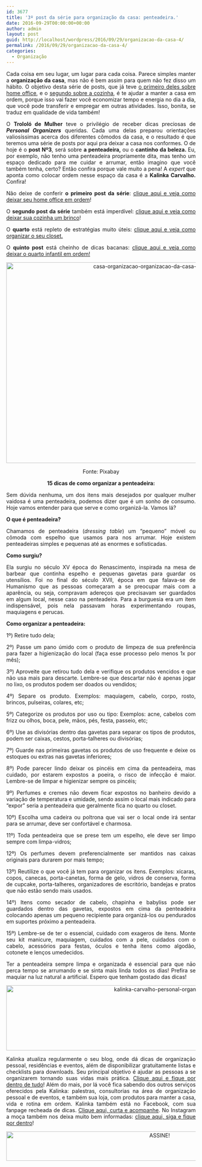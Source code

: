 ```yaml
---
id: 3677
title: '3º post da série para organização da casa: penteadeira.'
date: 2016-09-29T00:00:00+00:00
author: admin
layout: post
guid: http://localhost/wordpress/2016/09/29/organizacao-da-casa-4/
permalink: /2016/09/29/organizacao-da-casa-4/
categories:
  - Organização
---
```

<p align="justify">
  Cada coisa em seu lugar, um lugar para cada coisa. Parece simples manter a <strong>organização da casa</strong>, mas não é bem assim para quem não fez disso um hábito. O objetivo desta série de posts, que já teve <a href="http://www.trololodemulher.com.br/2016/09/22/organizacao-da-casa-2/">o primeiro deles sobre home office</a>, e o <a href="http://www.trololodemulher.com.br/2016/09/27/organizacao-da-casa-3/" target="_blank">segundo sobre a cozinha</a>, é te ajudar a manter a casa em ordem, porque isso vai fazer você economizar tempo e energia no dia a dia, que você pode transferir e empregar em outras atividades. Isso, bonita, se traduz em qualidade de vida também!
</p>

<p align="justify">
  O <strong>Trololó de Mulher</strong> teve o privilégio de receber dicas preciosas de <strong><em>Personal Organizers</em></strong> queridas. Cada uma delas preparou orientações valiosíssimas acerca dos diferentes cômodos da casa, e o resultado é que teremos uma série de posts por aqui pra deixar a casa nos conformes. O de hoje é o <strong>post Nº3</strong>, será sobre <strong>a penteadeira, </strong>ou o <strong>cantinho da beleza. </strong>Eu, por exemplo, não tenho uma penteadeira propriamente dita, mas tenho um espaço dedicado para me cuidar e arrumar, então imagino que você também tenha, certo? Então confira porque vale muito a pena! A <em>expert</em> que aponta como colocar ordem nesse espaço da casa é a <strong>Kalinka Carvalho. </strong>Confira!
</p>

<p align="justify">
  Não deixe de conferir <strong>o primeiro post da série</strong>: <a href="http://www.trololodemulher.com.br/2016/09/22/organizacao-da-casa-2/">clique aqui e veja como deixar seu home office em ordem</a>!
</p>

<p align="justify">
  O <strong>segundo post da série</strong> também está imperdível: <a href="http://www.trololodemulher.com.br/2016/09/27/organizacao-da-casa-3/" target="_blank">clique aqui e veja como deixar sua cozinha um brinco</a>!
</p>

<p align="justify">
  O <strong>quarto</strong> está repleto de estratégias muito úteis: <a href="http://www.trololodemulher.com.br/2016/10/06/organizacao-da-casa-5/" target="_blank">clique aqui e veja como organizar o seu closet.</a>
</p>

<p align="justify">
  O <strong>quinto post</strong> está cheinho de dicas bacanas: <a href="http://www.trololodemulher.com.br/2016/10/18/organizacao-da-casa-6/" target="_blank">clique aqui e veja como deixar o quarto infantil em ordem!</a>
</p>

<p align="center">
  <img class="alignnone size-full wp-image-13022" src="http://www.trololodemulher.com.br/blog/wp-content/uploads/2016/09/CASA-ORGANIZACAO-ORGANIZACAO-DA-CASA-PENTEADEIRA.jpg" alt="casa-organizacao-organizacao-da-casa-penteadeira" width="800" height="533" />
</p>

<p align="center">
  Fonte: Pixabay
</p>

<p align="center">
  <b>15 dicas de como organizar a penteadeira:</b>
</p>

<p align="justify">
  Sem dúvida nenhuma, um dos itens mais desejados por qualquer mulher vaidosa é uma penteadeira, podemos dizer que é um sonho de consumo. Hoje vamos entender para que serve e como organizá-la. Vamos lá?
</p>

<p align="justify">
  <b>O que é penteadeira?</b>
</p>

<p align="justify">
  Chamamos de penteadeira (<i>dressing table</i>) um “pequeno” móvel ou cômoda com espelho que usamos para nos arrumar. Hoje existem penteadeiras simples e pequenas até as enormes e sofisticadas.
</p>

<p align="justify">
  <b>Como surgiu?</b>
</p>

<p align="justify">
  Ela surgiu no século XV época do Renascimento, inspirada na mesa de barbear que continha espelho e pequenas gavetas para guardar os utensílios. Foi no final do século XVII, época em que falava-se de Humanismo que as pessoas começaram a se preocupar mais com a aparência, ou seja, compravam adereços que precisavam ser guardados em algum local, nesse caso na penteadeira. Para a burguesia era um item indispensável, pois nela passavam horas experimentando roupas, maquiagens e perucas.
</p>

<p align="justify">
  <b>Como organizar a penteadeira: </b>
</p>

<p align="justify">
  1º) Retire tudo dela;
</p>

<p align="justify">
  2º) Passe um pano úmido com o produto de limpeza de sua preferência para fazer a higienização do local (faça esse processo pelo menos 1x por mês);
</p>

<p align="justify">
  3º) Aproveite que retirou tudo dela e verifique os produtos vencidos e que não usa mais para descarte. Lembre-se que descartar não é apenas jogar no lixo, os produtos podem ser doados ou vendidos;
</p>

<p align="justify">
  4º) Separe os produto. Exemplos: maquiagem, cabelo, corpo, rosto, brincos, pulseiras, colares, etc;
</p>

<p align="justify">
  5º) Categorize os produtos por uso ou tipo: Exemplos: acne, cabelos com frizz ou olhos, boca, pele, mãos, pés, festa, passeio, etc;
</p>

<p align="justify">
  6º) Use as divisórias dentro das gavetas para separar os tipos de produtos, podem ser caixas, cestos, porta-talheres ou divisórias;
</p>

<p align="justify">
  7º) Guarde nas primeiras gavetas os produtos de uso frequente e deixe os estoques ou extras nas gavetas inferiores;
</p>

<p align="justify">
  8º) Pode parecer lindo deixar os pincéis em cima da penteadeira, mas cuidado, por estarem expostos a poeira, o risco de infecção é maior. Lembre-se de limpar e higienizar sempre os pincéis;
</p>

<p align="justify">
  9º) Perfumes e cremes nāo devem ficar expostos no banheiro devido a variação de temperatura e umidade, sendo assim o local mais indicado para “expor” seria a penteadeira que geralmente fica no quarto ou closet.
</p>

<p align="justify">
  10º) Escolha uma cadeira ou poltrona que vai ser o local onde irá sentar para se arrumar, deve ser confortável e charmosa.
</p>

<p align="justify">
  11º) Toda penteadeira que se prese tem um espelho, ele deve ser limpo sempre com limpa-vidros;
</p>

<p align="justify">
  12º) Os perfumes devem preferencialmente ser mantidos nas caixas originais para durarem por mais tempo;
</p>

<p align="justify">
  13º) Reutilize o que você já tem para organizar os itens. Exemplos: xícaras, copos, canecas, porta-canetas, forma de gelo, vidros de conserva, forma de cupcake, porta-talheres, organizadores de escritório, bandejas e pratos que nāo estão sendo mais usados.
</p>

<p align="justify">
  14º) Itens como secador de cabelo, chapinha e babyliss pode ser guardados dentro das gavetas, expostos em cima da penteadeira colocando apenas um pequeno recipiente para organizá-los ou pendurados em suportes próximo a penteadeira.
</p>

<p align="justify">
  15º) Lembre-se de ter o essencial, cuidado com exageros de itens. Monte seu kit manicure, maquiagem, cuidados com a pele, cuidados com o cabelo, acessórios para festas, óculos e tenha itens como algodão, cotonete e lenços umedecidos.
</p>

<p align="justify">
  Ter a penteadeira sempre limpa e organizada é essencial para que nāo perca tempo se arrumando e se sinta mais linda todos os dias! Prefira se maquiar na luz natural a artificial. Espero que tenham gostado das dicas!
</p>

<p align="center">
  <img class="alignnone size-full wp-image-13025" src="http://www.trololodemulher.com.br/blog/wp-content/uploads/2016/09/KALINKA-CARVALHO-PERSONAL-ORGANIZER.jpg" alt="kalinka-carvalho-personal-organizer" width="800" height="173" />
</p>

<p align="justify">
  Kalinka atualiza regularmente o seu blog, onde dá dicas de organização pessoal, residências e eventos, além de disponibilizar gratuitamente listas e checklists para downloads. Seu principal objetivo é ajudar as pessoas a se organizarem tornando suas vidas mais prática. <a href="http://www.kalinkacarvalho.com.br/index.html" target="_blank">Clique aqui e fique por dentro de tudo</a>! Além do mais, por lá você fica sabendo dos outros serviços oferecidos pela Kalinka: palestras, consultorias na área de organização pessoal e de eventos, e também sua loja, com produtos para manter a casa, vida e rotina em ordem. Kalinka também está no Facebook, com sua fanpage recheada de dicas. <a href="https://www.facebook.com/kalinkascarvalho/" target="_blank">Clique aqui, curta e acompanhe</a>. No Instagram a moça também nos deixa muito bem informadas: <a href="https://www.instagram.com/kalinkacarvalho/" target="_blank">clique aqui, siga e fique por dentro</a>!
</p>

<p align="center">
  <a href="http://feedburner.google.com/fb/a/mailverify?uri=blogBichaFemea&loc=en_US" target="_blank"><img class="alignnone size-full wp-image-10439" src="http://www.trololodemulher.com.br/blog/wp-content/uploads/2014/09/ASSINE.png" alt="ASSINE!" width="800" height="78" /></a>
</p>

<p align="justify">